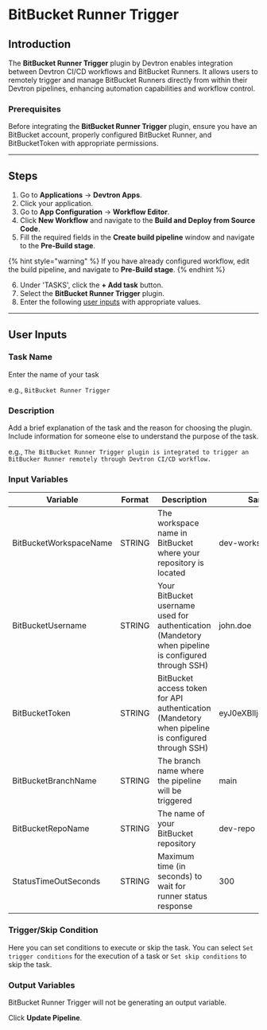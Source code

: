 # BitBucket Runner Trigger

## Introduction
The **BitBucket Runner Trigger** plugin by Devtron enables integration between Devtron CI/CD workflows and BitBucket Runners. It allows users to remotely trigger and manage BitBucket Runners directly from within their Devtron pipelines, enhancing automation capabilities and workflow control.

### Prerequisites
Before integrating the **BitBucket Runner Trigger** plugin, ensure you have an BitBucket account, properly configured BitBucket Runner, and BitBucketToken with appropriate permissions.

---

## Steps
1. Go to **Applications** → **Devtron Apps**.
2. Click your application.
3. Go to **App Configuration** → **Workflow Editor**.
4. Click **New Workflow** and navigate to the **Build and Deploy from Source Code**.
5. Fill the required fields in the **Create build pipeline** window and navigate to the **Pre-Build stage**.

{% hint style="warning" %}
If you have already configured workflow, edit the build pipeline, and navigate to **Pre-Build stage**.
{% endhint %}

6. Under 'TASKS', click the **+ Add task** button.
7. Select the **BitBucket Runner Trigger** plugin.
8. Enter the following [user inputs](#user-inputs) with appropriate values.
---

## User Inputs

### Task Name
Enter the name of your task

e.g., `BitBucket Runner Trigger`

### Description
Add a brief explanation of the task and the reason for choosing the plugin. Include information for someone else to understand the purpose of the task.

e.g., `The BitBucket Runner Trigger plugin is integrated to trigger an BitBucker Runner remotely through Devtron CI/CD workflow.`

### Input Variables

| Variable                 | Format       | Description | Sample Value |
| ------------------------ | ------------ | ----------- | ------------ |
|   BitBucketWorkspaceName | STRING       | The workspace name in BitBucket where your repository is located | dev-workspace             |
|  BitBucketUsername       | STRING       | Your BitBucket username used for authentication (Mandetory when pipeline is configured through SSH) | john.doe    |
|   BitBucketToken         | STRING       | BitBucket access token for API authentication (Mandetory when pipeline is configured through SSH)  | eyJ0eXBlIjoic2VydmljZV9hY2             |
|   BitBucketBranchName    | STRING       | The branch name where the pipeline will be triggered    |   main           |
|   BitBucketRepoName      | STRING       | The name of your BitBucket repository            |  dev-repo            |
|   StatusTimeOutSeconds   | STRING       | Maximum time (in seconds) to wait for runner status response  | 300             |


### Trigger/Skip Condition
Here you can set conditions to execute or skip the task. You can select `Set trigger conditions` for the execution of a task or `Set skip conditions` to skip the task.

### Output Variables
BitBucket Runner Trigger will not be generating an output variable.

Click **Update Pipeline**.



